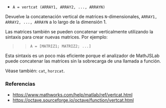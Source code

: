 * `A = vertcat (ARRAY1, ARRAY2, ..., ARRAYN)`

Devuelve la concatenación vertical de matrices `N`-dimensionales, `ARRAY1, ARRAY2, ..., ARRAYN` a lo largo de la dimensión 1.

Las matrices también se pueden concatenar verticalmente utilizando la sintaxis para crear nuevas matrices. Por ejemplo:

>> `A = [MATRIZ1; MATRIZ2; ...]`

Esta sintaxis es un poco más eficiente porque el analizador de MathJSLab puede concatenar las matrices sin la sobrecarga de una llamada a función.

Véase también: `cat`, `horzcat`.

### Referencias

* https://www.mathworks.com/help/matlab/ref/vertcat.html
* https://octave.sourceforge.io/octave/function/vertcat.html
